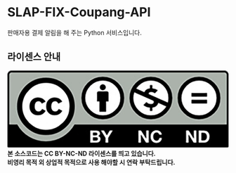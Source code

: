 # SLAP-FIX-Coupang-API
판매자용 결제 알림을 해 주는 Python 서비스입니다.
## 라이센스 안내
![CC BY-NC-ND](/licence.png)  
**본 소스코드는 CC BY-NC-ND 라이센스를 띄고 있습니다.  
비영리 목적 외 상업적 목적으로 사용 해야할 시 연락 부탁드립니다.**
